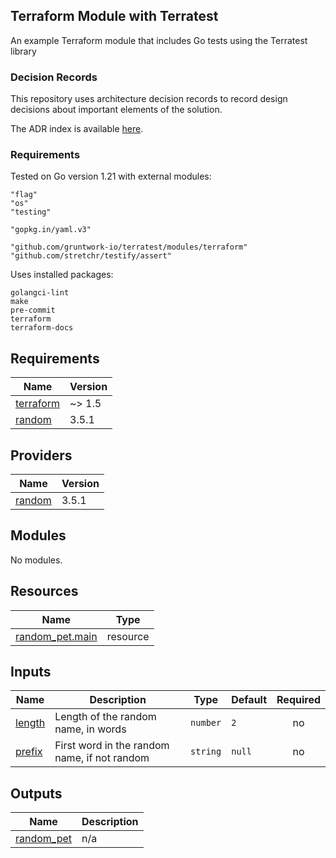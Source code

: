 ## Terraform Module with Terratest
An example Terraform module that includes Go tests using the Terratest library

### Decision Records
This repository uses architecture decision records to record design decisions
about important elements of the solution.

The ADR index is available [here](./docs/decisions/index.md).

### Requirements
Tested on Go version 1.21 with external modules:
```
"flag"
"os"
"testing"

"gopkg.in/yaml.v3"

"github.com/gruntwork-io/terratest/modules/terraform"
"github.com/stretchr/testify/assert"
```

Uses installed packages:
```
golangci-lint
make
pre-commit
terraform
terraform-docs
```

<!-- BEGINNING OF PRE-COMMIT-TERRAFORM DOCS HOOK -->
## Requirements

| Name | Version |
|------|---------|
| <a name="requirement_terraform"></a> [terraform](#requirement\_terraform) | ~> 1.5 |
| <a name="requirement_random"></a> [random](#requirement\_random) | 3.5.1 |

## Providers

| Name | Version |
|------|---------|
| <a name="provider_random"></a> [random](#provider\_random) | 3.5.1 |

## Modules

No modules.

## Resources

| Name | Type |
|------|------|
| [random_pet.main](https://registry.terraform.io/providers/hashicorp/random/3.5.1/docs/resources/pet) | resource |

## Inputs

| Name | Description | Type | Default | Required |
|------|-------------|------|---------|:--------:|
| <a name="input_length"></a> [length](#input\_length) | Length of the random name, in words | `number` | `2` | no |
| <a name="input_prefix"></a> [prefix](#input\_prefix) | First word in the random name, if not random | `string` | `null` | no |

## Outputs

| Name | Description |
|------|-------------|
| <a name="output_random_pet"></a> [random\_pet](#output\_random\_pet) | n/a |
<!-- END OF PRE-COMMIT-TERRAFORM DOCS HOOK -->
